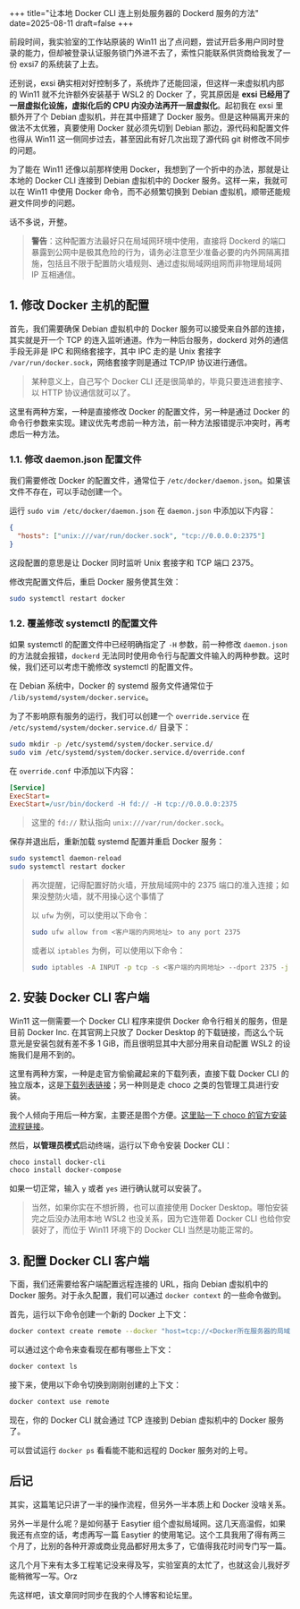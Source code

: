 +++
title="让本地 Docker CLI 连上别处服务器的 Dockerd 服务的方法"
date=2025-08-11
draft=false
+++

前段时间，我实验室的工作站原装的 Win11 出了点问题，尝试开启多用户同时登录的能力，但却被登录认证服务锁门外进不去了，索性只能联系供货商给我发了一份 exsi7 的系统装了上去。

还别说，exsi 确实相对好控制多了，系统炸了还能回滚，但这样一来虚拟机内部的 Win11 就不允许额外安装基于 WSL2 的 Docker 了，究其原因是 **exsi 已经用了一层虚拟化设施，虚拟化后的 CPU 内没办法再开一层虚拟化**。起初我在 exsi 里额外开了个 Debian 虚拟机，并在其中搭建了 Docker 服务。但是这种隔离开来的做法不太优雅，真要使用 Docker 就必须先切到 Debian 那边，源代码和配置文件也得从 Win11 这一侧同步过去，甚至因此有好几次出现了源代码 git 树修改不同步的问题。

为了能在 Win11 还像以前那样使用 Docker，我想到了一个折中的办法，那就是让本地的 Docker CLI 连接到 Debian 虚拟机中的 Docker 服务。这样一来，我就可以在 Win11 中使用 Docker 命令，而不必频繁切换到 Debian 虚拟机，顺带还能规避文件同步的问题。

话不多说，开整。

> **警告**：这种配置方法最好只在局域网环境中使用，直接将 Dockerd 的端口暴露到公网中是极其危险的行为，请务必注意至少准备必要的内外网隔离措施，包括且不限于配置防火墙规则、通过虚拟局域网组网而非物理局域网 IP 互相通信。

## 1. 修改 Docker 主机的配置

首先，我们需要确保 Debian 虚拟机中的 Docker 服务可以接受来自外部的连接，其实就是开一个 TCP 的连入监听通道。作为一种后台服务，dockerd 对外的通信手段无非是 IPC 和网络套接字，其中 IPC 走的是 Unix 套接字 `/var/run/docker.sock`，网络套接字则是通过 TCP/IP 协议进行通信。

> 某种意义上，自己写个 Docker CLI 还是很简单的，毕竟只要连进套接字、以 HTTP 协议通信就可以了。

这里有两种方案，一种是直接修改 Docker 的配置文件，另一种是通过 Docker 的命令行参数来实现。建议优先考虑前一种方法，前一种方法报错提示冲突时，再考虑后一种方法。

### 1.1. 修改 daemon.json 配置文件

我们需要修改 Docker 的配置文件，通常位于 `/etc/docker/daemon.json`。如果该文件不存在，可以手动创建一个。

运行 `sudo vim /etc/docker/daemon.json` 在 `daemon.json` 中添加以下内容：

```json
{
  "hosts": ["unix:///var/run/docker.sock", "tcp://0.0.0.0:2375"]
}
```

这段配置的意思是让 Docker 同时监听 Unix 套接字和 TCP 端口 2375。

修改完配置文件后，重启 Docker 服务使其生效：

```bash
sudo systemctl restart docker
```

### 1.2. 覆盖修改 systemctl 的配置文件

如果 systemctl 的配置文件中已经明确指定了 `-H` 参数，前一种修改 `daemon.json` 的方法就会报错，`dockerd` 无法同时使用命令行与配置文件输入的两种参数。这时候，我们还可以考虑干脆修改 systemctl 的配置文件。

在 Debian 系统中，Docker 的 systemd 服务文件通常位于 `/lib/systemd/system/docker.service`。

为了不影响原有服务的运行，我们可以创建一个 `override.service` 在 `/etc/systemd/system/docker.service.d/` 目录下：

```bash
sudo mkdir -p /etc/systemd/system/docker.service.d/
sudo vim /etc/systemd/system/docker.service.d/override.conf
```

在 `override.conf` 中添加以下内容：

```ini
[Service]
ExecStart=
ExecStart=/usr/bin/dockerd -H fd:// -H tcp://0.0.0.0:2375
```

> 这里的 `fd://` 默认指向 `unix:///var/run/docker.sock`。

保存并退出后，重新加载 systemd 配置并重启 Docker 服务：

```bash
sudo systemctl daemon-reload
sudo systemctl restart docker
```

> 再次提醒，记得配置好防火墙，开放局域网中的 2375 端口的准入连接；如果没整防火墙，就不用操心这个事情了
>
> 以 `ufw` 为例，可以使用以下命令：
>
> ```bash
> sudo ufw allow from <客户端的内网地址> to any port 2375
> ```
>
> 或者以 `iptables` 为例，可以使用以下命令：
>
> ```bash
> sudo iptables -A INPUT -p tcp -s <客户端的内网地址> --dport 2375 -j ACCEPT
> ```

## 2. 安装 Docker CLI 客户端

Win11 这一侧需要一个 Docker CLI 程序来提供 Docker 命令行相关的服务，但是目前 Docker Inc. 在其官网上只放了 Docker Desktop 的下载链接，而这么个玩意光是安装包就有差不多 1 GiB，而且很明显其中大部分用来自动配置 WSL2 的设施我们是用不到的。

这里有两种方案，一种是走官方偷偷藏起来的下载列表，直接下载 Docker CLI 的独立版本，这是[下载列表链接](https://download.docker.com/win/static/stable/x86_64)；另一种则是走 choco 之类的包管理工具进行安装。

我个人倾向于用后一种方案，主要还是图个方便。[这里贴一下 choco 的官方安装流程链接](https://chocolatey.org/install)。

然后，**以管理员模式**启动终端，运行以下命令安装 Docker CLI：

```bash
choco install docker-cli
choco install docker-compose
```

如果一切正常，输入 `y` 或者 `yes` 进行确认就可以安装了。

> 当然，如果你实在不想折腾，也可以直接使用 Docker Desktop。哪怕安装完之后没办法用本地 WSL2 也没关系，因为它连带着 Docker CLI 也给你安装好了，而位于 Win11 环境下的 Docker CLI 当然是功能正常的。

## 3. 配置 Docker CLI 客户端

下面，我们还需要给客户端配置远程连接的 URL，指向 Debian 虚拟机中的 Docker 服务。对于永久配置，我们可以通过 `docker context` 的一些命令做到。

首先，运行以下命令创建一个新的 Docker 上下文：

```bash
docker context create remote --docker "host=tcp://<Docker所在服务器的局域网IP>:2375"
```

可以通过这个命令来查看现在都有哪些上下文：

```bash
docker context ls
```

接下来，使用以下命令切换到刚刚创建的上下文：

```bash
docker context use remote
```

现在，你的 Docker CLI 就会通过 TCP 连接到 Debian 虚拟机中的 Docker 服务了。

可以尝试运行 `docker ps` 看看能不能和远程的 Docker 服务对的上号。

## 后记

其实，这篇笔记只讲了一半的操作流程，但另外一半本质上和 Docker 没啥关系。

另外一半是什么呢？是如何基于 Easytier 组个虚拟局域网。这几天高温假，如果我还有点空的话，考虑再写一篇 Easytier 的使用笔记。这个工具我用了得有两三个月了，比别的各种开源或商业竞品都好用太多了，它值得我花时间专门写一篇。

这几个月下来有太多工程笔记没来得及写，实验室真的太忙了，也就这会儿我好歹能稍微写一写。Orz

先这样吧，该文章同时同步在我的个人博客和论坛里。
